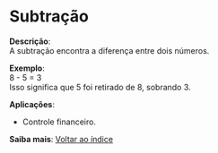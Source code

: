 # Subtração

**Descrição**:  
A subtração encontra a diferença entre dois números.

**Exemplo**:  
8 - 5 = 3  
Isso significa que 5 foi retirado de 8, sobrando 3.

**Aplicações**:  
- Controle financeiro.  

**Saiba mais**: [Voltar ao índice](../README.md#Subtração)